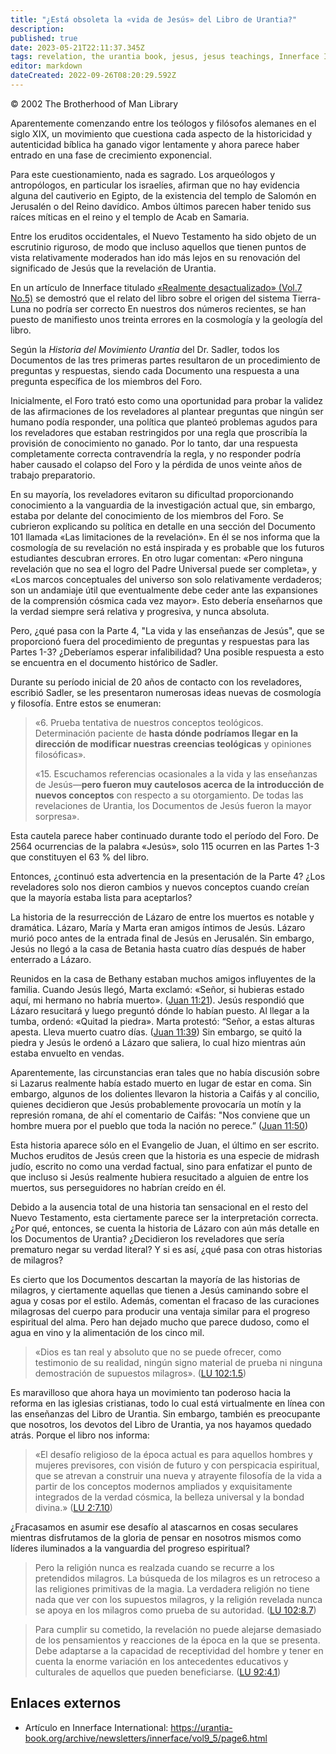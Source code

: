 ```yaml
---
title: "¿Está obsoleta la «vida de Jesús» del Libro de Urantia?"
description: 
published: true
date: 2023-05-21T22:11:37.345Z
tags: revelation, the urantia book, jesus, jesus teachings, Innerface International, article
editor: markdown
dateCreated: 2022-09-26T08:20:29.592Z
---
```


<p class="v-card v-sheet theme--light grey lighten-3 px-2">© 2002 The Brotherhood of Man Library</p>

Aparentemente comenzando entre los teólogos y filósofos alemanes en el siglo XIX, un movimiento que cuestiona cada aspecto de la historicidad y autenticidad bíblica ha ganado vigor lentamente y ahora parece haber entrado en una fase de crecimiento exponencial.

Para este cuestionamiento, nada es sagrado. Los arqueólogos y antropólogos, en particular los israelíes, afirman que no hay evidencia alguna del cautiverio en Egipto, de la existencia del templo de Salomón en Jerusalén o del Reino davídico. Ambos últimos parecen haber tenido sus raíces míticas en el reino y el templo de Acab en Samaria.

Entre los eruditos occidentales, el Nuevo Testamento ha sido objeto de un escrutinio riguroso, de modo que incluso aquellos que tienen puntos de vista relativamente moderados han ido más lejos en su renovación del significado de Jesús que la revelación de Urantia.

En un artículo de Innerface titulado [«Realmente desactualizado» (Vol.7 No.5)](/es/article/Ken_Glasziou/Really_Out_of_Date) se demostró que el relato del libro sobre el origen del sistema Tierra-Luna no podría ser correcto En nuestros dos números recientes, se han puesto de manifiesto unos treinta errores en la cosmología y la geología del libro.

Según la _Historia del Movimiento Urantia_ del Dr. Sadler, todos los Documentos de las tres primeras partes resultaron de un procedimiento de preguntas y respuestas, siendo cada Documento una respuesta a una pregunta específica de los miembros del Foro.

Inicialmente, el Foro trató esto como una oportunidad para probar la validez de las afirmaciones de los reveladores al plantear preguntas que ningún ser humano podía responder, una política que planteó problemas agudos para los reveladores que estaban restringidos por una regla que proscribía la provisión de conocimiento no ganado. Por lo tanto, dar una respuesta completamente correcta contravendría la regla, y no responder podría haber causado el colapso del Foro y la pérdida de unos veinte años de trabajo preparatorio.

En su mayoría, los reveladores evitaron su dificultad proporcionando conocimiento a la vanguardia de la investigación actual que, sin embargo, estaba por delante del conocimiento de los miembros del Foro. Se cubrieron explicando su política en detalle en una sección del Documento 101 llamada «Las limitaciones de la revelación». En él se nos informa que la cosmología de su revelación no está inspirada y es probable que los futuros estudiantes descubran errores. En otro lugar comentan: «Pero ninguna revelación que no sea el logro del Padre Universal puede ser completa», y «Los marcos conceptuales del universo son solo relativamente verdaderos; son un andamiaje útil que eventualmente debe ceder ante las expansiones de la comprensión cósmica cada vez mayor». Esto debería enseñarnos que la verdad siempre será relativa y progresiva, y nunca absoluta.

Pero, ¿qué pasa con la Parte 4, "La vida y las enseñanzas de Jesús", que se proporcionó fuera del procedimiento de preguntas y respuestas para las Partes 1-3? ¿Deberíamos esperar infalibilidad? Una posible respuesta a esto se encuentra en el documento histórico de Sadler.

Durante su período inicial de 20 años de contacto con los reveladores, escribió Sadler, se les presentaron numerosas ideas nuevas de cosmología y filosofía. Entre estos se enumeran:

> «6. Prueba tentativa de nuestros conceptos teológicos. Determinación paciente de **hasta dónde podríamos llegar en la dirección de modificar nuestras creencias teológicas** y opiniones filosóficas».
>
> «15. Escuchamos referencias ocasionales a la vida y las enseñanzas de Jesús—**pero fueron muy cautelosos acerca de la introducción de nuevos conceptos** con respecto a su otorgamiento. De todas las revelaciones de Urantia, los Documentos de Jesús fueron la mayor sorpresa».

Esta cautela parece haber continuado durante todo el período del Foro. De 2564 ocurrencias de la palabra «Jesús», solo 115 ocurren en las Partes 1-3 que constituyen el 63 % del libro.

Entonces, ¿continuó esta advertencia en la presentación de la Parte 4? ¿Los reveladores solo nos dieron cambios y nuevos conceptos cuando creían que la mayoría estaba lista para aceptarlos?

La historia de la resurrección de Lázaro de entre los muertos es notable y dramática. Lázaro, María y Marta eran amigos íntimos de Jesús. Lázaro murió poco antes de la entrada final de Jesús en Jerusalén. Sin embargo, Jesús no llegó a la casa de Betania hasta cuatro días después de haber enterrado a Lázaro.

Reunidos en la casa de Bethany estaban muchos amigos influyentes de la familia. Cuando Jesús llegó, Marta exclamó: «Señor, si hubieras estado aquí, mi hermano no habría muerto». ([Juan 11:21](/es/Bible/John/11#v21)). Jesús respondió que Lázaro resucitará y luego preguntó dónde lo habían puesto. Al llegar a la tumba, ordenó: «Quitad la piedra». Marta protestó: “Señor, a estas alturas apesta. Lleva muerto cuatro días. ([Juan 11:39](/es/Bible/John/11#v39)) Sin embargo, se quitó la piedra y Jesús le ordenó a Lázaro que saliera, lo cual hizo mientras aún estaba envuelto en vendas.

Aparentemente, las circunstancias eran tales que no había discusión sobre si Lazarus realmente había estado muerto en lugar de estar en coma. Sin embargo, algunos de los dolientes llevaron la historia a Caifás y al concilio, quienes decidieron que Jesús probablemente provocaría un motín y la represión romana, de ahí el comentario de Caifás: "Nos conviene que un hombre muera por el pueblo que toda la nación no perece.” ([Juan 11:50](/es/Bible/John/11#v50))

Esta historia aparece sólo en el Evangelio de Juan, el último en ser escrito. Muchos eruditos de Jesús creen que la historia es una especie de midrash judío, escrito no como una verdad factual, sino para enfatizar el punto de que incluso si Jesús realmente hubiera resucitado a alguien de entre los muertos, sus perseguidores no habrían creído en él.

Debido a la ausencia total de una historia tan sensacional en el resto del Nuevo Testamento, esta ciertamente parece ser la interpretación correcta. ¿Por qué, entonces, se cuenta la historia de Lázaro con aún más detalle en los Documentos de Urantia? ¿Decidieron los reveladores que sería prematuro negar su verdad literal? Y si es así, ¿qué pasa con otras historias de milagros?

Es cierto que los Documentos descartan la mayoría de las historias de milagros, y ciertamente aquellas que tienen a Jesús caminando sobre el agua y cosas por el estilo. Además, comentan el fracaso de las curaciones milagrosas del cuerpo para producir una ventaja similar para el progreso espiritual del alma. Pero han dejado mucho que parece dudoso, como el agua en vino y la alimentación de los cinco mil.

> «Dios es tan real y absoluto que no se puede ofrecer, como testimonio de su realidad, ningún signo material de prueba ni ninguna demostración de supuestos milagros». ([LU 102:1.5](/es/The_Urantia_Book/102#p1_5))

Es maravilloso que ahora haya un movimiento tan poderoso hacia la reforma en las iglesias cristianas, todo lo cual está virtualmente en línea con las enseñanzas del Libro de Urantia. Sin embargo, también es preocupante que nosotros, los devotos del Libro de Urantia, ya nos hayamos quedado atrás. Porque el libro nos informa:

> «El desafío religioso de la época actual es para aquellos hombres y mujeres previsores, con visión de futuro y con perspicacia espiritual, que se atrevan a construir una nueva y atrayente filosofía de la vida a partir de los conceptos modernos ampliados y exquisitamente integrados de la verdad cósmica, la belleza universal y la bondad divina.» ([LU 2:7.10](/es/The_Urantia_Book/2#p7_10))

¿Fracasamos en asumir ese desafío al atascarnos en cosas seculares mientras disfrutamos de la gloria de pensar en nosotros mismos como líderes iluminados a la vanguardia del progreso espiritual?

> Pero la religión nunca es realzada cuando se recurre a los pretendidos milagros. La búsqueda de los milagros es un retroceso a las religiones primitivas de la magia. La verdadera religión no tiene nada que ver con los supuestos milagros, y la religión revelada nunca se apoya en los milagros como prueba de su autoridad. ([LU 102:8.7](/es/The_Urantia_Book/102#p8_7))

> Para cumplir su cometido, la revelación no puede alejarse demasiado de los pensamientos y reacciones de la época en la que se presenta. Debe adaptarse a la capacidad de receptividad del hombre y tener en cuenta la enorme variación en los antecedentes educativos y culturales de aquellos que pueden beneficiarse. ([LU 92:4.1](/es/The_Urantia_Book/92#p4_1))

## Enlaces externos

- Artículo en Innerface International: https://urantia-book.org/archive/newsletters/innerface/vol9_5/page6.html

